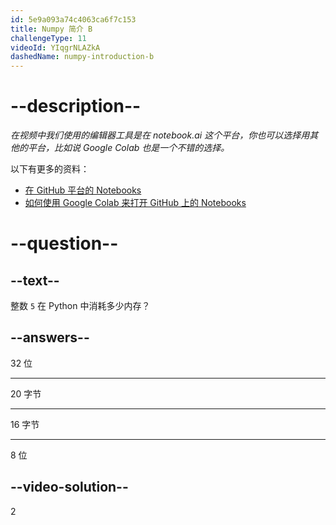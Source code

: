 ```yaml
---
id: 5e9a093a74c4063ca6f7c153
title: Numpy 简介 B
challengeType: 11
videoId: YIqgrNLAZkA
dashedName: numpy-introduction-b
---
```


# --description--

*在视频中我们使用的编辑器工具是在 notebook.ai 这个平台，你也可以选择用其他的平台，比如说 Google Colab 也是一个不错的选择。*

以下有更多的资料：

-   [在 GitHub 平台的 Notebooks](https://github.com/ine-rmotr-curriculum/freecodecamp-intro-to-numpy)
-   [如何使用 Google Colab 来打开 GitHub 上的 Notebooks](https://colab.research.google.com/github/googlecolab/colabtools/blob/master/notebooks/colab-github-demo.ipynb)

# --question--

## --text--

整数 `5` 在 Python 中消耗多少内存？

## --answers--

32 位

---

20 字节

---

16 字节

---

8 位

## --video-solution--

2

